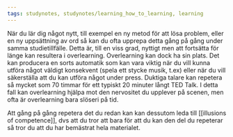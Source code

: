 ```yaml
---
tags: studynotes, studynotes/learning_how_to_learning, learning
---
```


När du lär dig något nytt, till exempel en ny metod för att lösa problem, eller
en ny uppsättning av ord så kan du ofta upprepa detta gång på gång under samma studietillfälle. Detta är, till en viss grad, nyttigt men att fortsätta för
länge kan resultera i overlearning. Overlearning kan dock ha sin plats. Det kan
producera en sorts automatik som kan vara viktig när du vill kunna utföra något
väldigt konsekvent (spela ett stycke musik, t.ex) eller när du vill säkerställa
att du kan utföra något under press. Duktiga talare kan repetera så mycket som
70 timmar för ett typiskt 20 minuter långt TED Talk. I detta fall kan
overlearning hjälpa mot den nervositet du upplever på scenen, men ofta är
overlearning bara slöseri på tid.

Att gång på gång repetera det du redan kan kan dessutom leda till [[illusions of competence]], dvs att du tror att bara för att du kan den del du repeterar så tror du att du har bemästrat hela materialet.
